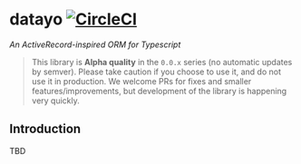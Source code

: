 # datayo [![CircleCI](https://circleci.com/gh/rezonant/datayo/tree/main.svg?style=svg)](https://circleci.com/gh/rezonant/datayo/tree/main)

_An ActiveRecord-inspired ORM for Typescript_

> This library is **Alpha quality** in the `0.0.x` series (no automatic updates 
> by semver). Please take caution if you choose to use it, and do not use it 
> in production. We welcome PRs for fixes and smaller features/improvements,
> but development of the library is happening very quickly.

## Introduction

TBD